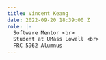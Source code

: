 ```yaml
---
title: Vincent Keang
date: 2022-09-20 18:39:00 Z
role: |-
  Software Mentor <br>
  Student at UMass Lowell <br>
  FRC 5962 Alumnus
---
```


